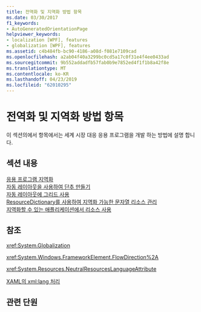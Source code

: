 ```yaml
---
title: 전역화 및 지역화 방법 항목
ms.date: 03/30/2017
f1_keywords:
- AutoGeneratedOrientationPage
helpviewer_keywords:
- localization [WPF], features
- globalization [WPF], features
ms.assetid: c4b484fb-bc90-4186-a08d-f081e7109cad
ms.openlocfilehash: a2ab04f40a3299bc0cd5a17c0f31e4f4ee0433ad
ms.sourcegitcommit: 9b552addadfb57fab0b9e7852ed4f1f1b8a42f8e
ms.translationtype: MT
ms.contentlocale: ko-KR
ms.lasthandoff: 04/23/2019
ms.locfileid: "62010295"
---
```

# <a name="globalization-and-localization-how-to-topics"></a>전역화 및 지역화 방법 항목
이 섹션의에서 항목에서는 세계 시장 대응 응용 프로그램을 개발 하는 방법에 설명 합니다.  
  
## <a name="in-this-section"></a>섹션 내용  
 [응용 프로그램 지역화](how-to-localize-an-application.md)  
 [자동 레이아웃을 사용하여 단추 만들기](how-to-use-automatic-layout-to-create-a-button.md)  
 [자동 레이아웃에 그리드 사용](how-to-use-a-grid-for-automatic-layout.md)  
 [ResourceDictionary를 사용하여 지역화 가능한 문자열 리소스 관리](how-to-use-a-resourcedictionary-to-manage-localizable-string-resources.md)  
 [지역화할 수 있는 애플리케이션에서 리소스 사용](how-to-use-resources-in-localizable-applications.md)  
  
## <a name="reference"></a>참조  
 <xref:System.Globalization>  
  
 <xref:System.Windows.FrameworkElement.FlowDirection%2A>  
  
 <xref:System.Resources.NeutralResourcesLanguageAttribute>  
  
 [XAML의 xml:lang 처리](../../xaml-services/xml-lang-handling-in-xaml.md)  
  
## <a name="related-sections"></a>관련 단원
